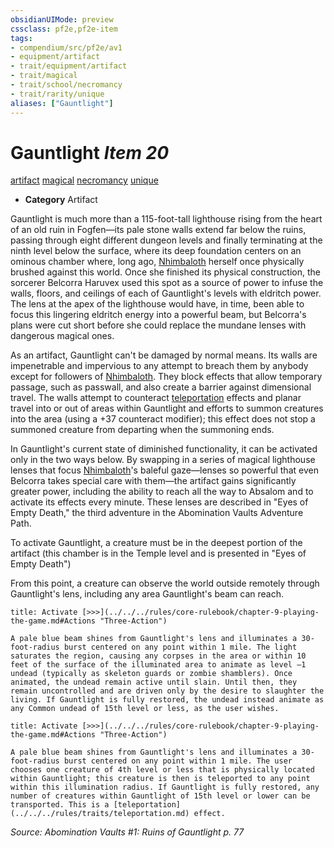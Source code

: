 ```yaml
---
obsidianUIMode: preview
cssclass: pf2e,pf2e-item
tags:
- compendium/src/pf2e/av1
- equipment/artifact
- trait/equipment/artifact
- trait/magical
- trait/school/necromancy
- trait/rarity/unique
aliases: ["Gauntlight"]
---
```

# Gauntlight *Item 20*  
[artifact](artifact-gmg.md)  [magical](magical.md)  [necromancy](necromancy.md)  [unique](unique.md)  

- **Category** Artifact

Gauntlight is much more than a 115-foot-tall lighthouse rising from the heart of an old ruin in Fogfen—its pale stone walls extend far below the ruins, passing through eight different dungeon levels and finally terminating at the ninth level below the surface, where its deep foundation centers on an ominous chamber where, long ago, [Nhimbaloth](../../setting/deities/nhimbaloth-logm.md) herself once physically brushed against this world. Once she finished its physical construction, the sorcerer Belcorra Haruvex used this spot as a source of power to infuse the walls, floors, and ceilings of each of Gauntlight's levels with eldritch power. The lens at the apex of the lighthouse would have, in time, been able to focus this lingering eldritch energy into a powerful beam, but Belcorra's plans were cut short before she could replace the mundane lenses with dangerous magical ones.

As an artifact, Gauntlight can't be damaged by normal means. Its walls are impenetrable and impervious to any attempt to breach them by anybody except for followers of [Nhimbaloth](../../setting/deities/nhimbaloth-logm.md). They block effects that allow temporary passage, such as passwall, and also create a barrier against dimensional travel. The walls attempt to counteract [teleportation](teleportation.md) effects and planar travel into or out of areas within Gauntlight and efforts to summon creatures into the area (using a +37 counteract modifier); this effect does not stop a summoned creature from departing when the summoning ends.

In Gauntlight's current state of diminished functionality, it can be activated only in the two ways below. By swapping in a series of magical lighthouse lenses that focus [Nhimbaloth](../../setting/deities/nhimbaloth-logm.md)'s baleful gaze—lenses so powerful that even Belcorra takes special care with them—the artifact gains significantly greater power, including the ability to reach all the way to Absalom and to activate its effects every minute. These lenses are described in "Eyes of Empty Death," the third adventure in the Abomination Vaults Adventure Path.

To activate Gauntlight, a creature must be in the deepest portion of the artifact (this chamber is in the Temple level and is presented in "Eyes of Empty Death")

From this point, a creature can observe the world outside remotely through Gauntlight's lens, including any area Gauntlight's beam can reach.

```ad-embed-ability
title: Activate [>>>](../../../rules/core-rulebook/chapter-9-playing-the-game.md#Actions "Three-Action")

A pale blue beam shines from Gauntlight's lens and illuminates a 30-foot-radius burst centered on any point within 1 mile. The light saturates the region, causing any corpses in the area or within 10 feet of the surface of the illuminated area to animate as level –1 undead (typically as skeleton guards or zombie shamblers). Once animated, the undead remain active until slain. Until then, they remain uncontrolled and are driven only by the desire to slaughter the living. If Gauntlight is fully restored, the undead instead animate as any Common undead of 15th level or less, as the user wishes.
```

```ad-embed-ability
title: Activate [>>>](../../../rules/core-rulebook/chapter-9-playing-the-game.md#Actions "Three-Action")

A pale blue beam shines from Gauntlight's lens and illuminates a 30-foot-radius burst centered on any point within 1 mile. The user chooses one creature of 4th level or less that is physically located within Gauntlight; this creature is then is teleported to any point within this illumination radius. If Gauntlight is fully restored, any number of creatures within Gauntlight of 15th level or lower can be transported. This is a [teleportation](../../../rules/traits/teleportation.md) effect.
```

*Source: Abomination Vaults #1: Ruins of Gauntlight p. 77*
